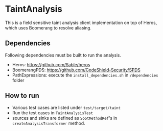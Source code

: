 # TaintAnalysis
This is a field sensitive taint analysis client implementation on top of Heros,
which uses Boomerang to resolve aliasing.

## Dependencies
Following dependencies must be built to run the analysis.
- Heros: https://github.com/Sable/heros
- BoomerangPDS: https://github.com/CodeShield-Security/SPDS
- PathExpressions: execute the `install_dependencies.sh` in `/dependencies` folder

## How to run
- Various test cases are listed under `test/target/taint`
- Run the test cases in `TaintAnalysisTest`
- sources and sinks are defined as `SootMethodRef`'s in `createAnalysisTransformer` method.
